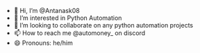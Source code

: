 - 👋 Hi, I’m @Antanask08
- 👀 I’m interested in Python Automation
- 💞️ I’m looking to collaborate on any python automation projects
- 📫 How to reach me @automoney_ on discord
- 😄 Pronouns: he/him
<!---
Antanask08/Antanask08 is a ✨ special ✨ repository because its `README.md` (this file) appears on your GitHub profile.
You can click the Preview link to take a look at your changes.
--->
